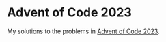 # Advent of Code 2023

My solutions to the problems in [Advent of Code 2023](https://adventofcode.com/2023).
